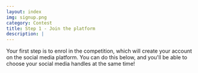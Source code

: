 ```yaml
---
layout: index
img: signup.png
category: Contest
title: Step 1 - Join the platform
description: |
---
```

  Your first step is to enrol in the competition, which will create your account on the social media platform. You can do this below, and you'll be able to choose your social media handles at the same time!